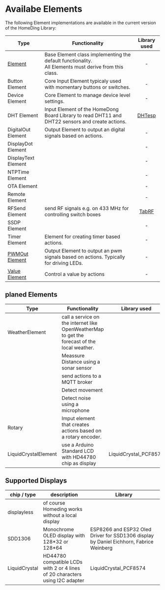 # Availabe Elements

The following Element implementations are available in the current version of the HomeDing Library:

| Type                            | Functionality | Library used |
| -----------------               | ------------- | :----------: |
| [Element](ElementClass)         | Base Element class implementing the default functionality. <br /> All Elements must derive from this class.	| -
| Button Element                  | Core Input Element typicaly used with momentary buttons or switches. | -
| Device Element                  | Core Element to manage device level settings. | -
| DHT Element                     | Input Element of the HomeDong Board Library to read DHT11 and DHT22 sensors and create actions. | [DHTesp](https://github.com/beegee-tokyo/DHTesp)
| DigitalOut Element              | Output Element to output an digital signals based on actions. | -
| DisplayDot Element              |                   | -
| DisplayText Element             |                   | -
| NTPTime Element                 |                   | -
| OTA Element                     |                   | -
| Remote Element                  |                   | -
| RFSend Element                  | send RF signals e.g. on 433 MHz for controlling switch boxes | [TabRF](https://github.com/mathertel/tabrf)
| SSDP Element                    |                   | -
| Timer Element                   | Element for creating timer based actions. | -
| [PWMOut Element](PWMOutElement) | Output Element to output an pwm signals based on actions. Typically for driving LEDs. | -
| [Value Element](ValueElement)   | Control a value by actions | -
 

## planed Elements

| Type                           | Functionality | Library used |
| -----------------              | ------------- | :----------: |
| WeatherElement | call a service on the internet like OpenWeatherMap to get the forecast of the local weather. |
| | Meassure Distance using a sonar sensor |
| | send actions to a MQTT broker |
| | Detect movement
| | Detect noise using a microphone |
| Rotary | Imput element that creates actions based on a rotary encoder.
| LiquidCrystalElement | use a Arduino Standard LCD with HD44780 chip as display | LiquidCrystal_PCF8574

## Supported Displays

| chip / type   | description  | Library      |
| ------------  | ------------ | ------------ |
| displayless   | of course Homeding works without a local display |   |
| SDD1306       | Monochrome OLED display with 128\*32 or 128\*64 | ESP8266 and ESP32 Oled Driver for SSD1306 display by Daniel Eichhorn, Fabrice Weinberg  |
| LiquidCrystal | HD44780 compatible LCDs with 2 or 4 lines of 20 characters using I2C adapter | LiquidCrystal_PCF8574 |

